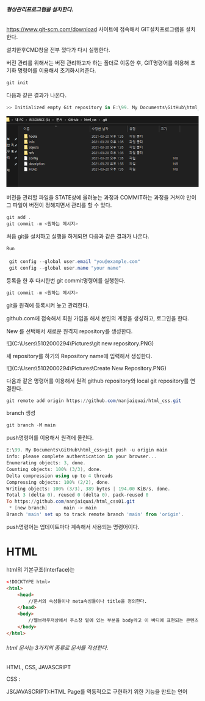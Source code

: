 ###### **형상관리프로그램을 설치한다.**

https://www.git-scm.com/download 사이트에 접속해서 GIT설치프로그램을 설치한다.

설치한후CMD창을 전부 껐다가 다시 실행한다.

버전 관리를 위해서는 버전 관리하고자 하는 폴더로 이동한 후, GIT명령어를 이용해 초기화 명령어를 이용해서 초기화시켜준다.

```powershell
git init
```

다음과 같은 결과가 나온다.

```powershell
>> Initialized empty Git repository in E:\99. My Documents\GitHub\html_css/.git/
```

![git 초기화 결과 화면](https://github.com/nanjaiquai/html_css01/blob/main/image/git%20init.PNG?raw=true)

버전을 관리할 파일을 STATE상에 올려놓는 과정과 COMMIT하는 과정을 거쳐야 만이 그 파일이 버전이 정해지면서 관리를 할 수 있다.

```powershell
git add .
git commit -m <원하는 메시지>
```

처음 git을 설치하고 실행을 하게되면 다음과 같은 결과가 나온다.

```powershell
Run

 git config --global user.email "you@example.com"
 git config --global user.name "your name"
```

등록을 한 후 다시한번 git commit명령어를 실행한다.

```powershell
git commit -m <원하는 메시지>
```



git을 원격에 등록시켜 놓고 관리한다.

github.com에 접속해서 회원 가입을 해서 본인의 계정을 생성하고, 로그인을 한다.

New 를 선택해서 새로운 원격지 repository를 생성한다.

![](C:\Users\5102000294\Pictures\git new repository.PNG)



새 repository를 하기의 Repository name에 입력해서 생성한다.

![](C:\Users\5102000294\Pictures\Create New Repository.PNG)

다음과 같은 명령어를 이용해서 원격 github repository와 local git repository를 연결한다.

```powershell
git remote add origin https://github.com/nanjaiquai/html_css.git
```

branch 생성

```powershell
git branch -M main
```

push명령어를 이용해서 원격에 올린다.

```powershell
E:\99. My Documents\GitHub\html_css>git push -u origin main
info: please complete authentication in your browser...
Enumerating objects: 3, done.
Counting objects: 100% (3/3), done.
Delta compression using up to 4 threads
Compressing objects: 100% (2/2), done.
Writing objects: 100% (3/3), 389 bytes | 194.00 KiB/s, done.
Total 3 (delta 0), reused 0 (delta 0), pack-reused 0
To https://github.com/nanjaiquai/html_css01.git
 * [new branch]      main -> main
Branch 'main' set up to track remote branch 'main' from 'origin'.
```

push명령어는 업데이트마다 계속해서 사용되는 명령어이다.



# HTML

html의 기본구조(Interface)는

```html
<!DOCKTYPE html>
<html>
    <head>
        //문서의 속성들이나 meta속성들이나 title을 정의한다.
    </head>
    <body>
        //웹브라우저상에서 주소창 밑에 있는 부분을 body라고 이 바디에 표현되는 콘텐츠 또는 기능들을 정의한다.
    </body>
</html>
```



###### html 문서는 3가지의 종류로 문서를 작성한다.

HTML, CSS, JAVASCRIPT

CSS : 

JS(JAVASCRIPT):HTML Page를 역동적으로 구현하기 위한 기능을 만드는 언어